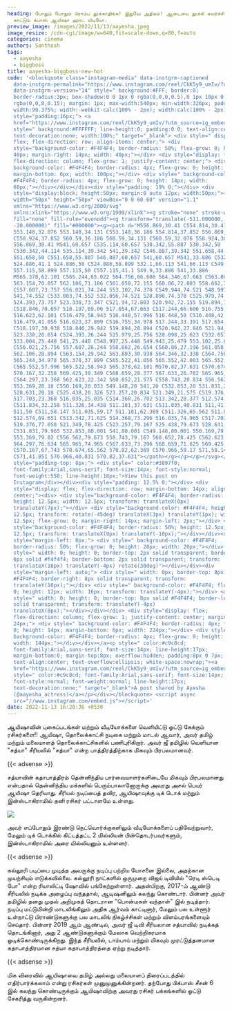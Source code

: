 ```yaml
---
heading: போதும் போதும் ரொம்ப தூக்காதிங்க! இதுவே அதிகம்! ஆடையை தூக்கி கவர்ச்சி
  காட்டும் க்பாஸ் ஆயிஷா ஹாட் வீடியோ.
preview_image: /images/2022/11/13/aayesha.jpeg
image_resize: /cdn-cgi/image/w=640,fit=scale-down,q=80,f=auto
categories: cinema
authors: Santhosh
tags:
  - aayesha
  - biggboss
title: aayesha-biggboss-new-hot
code: '<blockquote class="instagram-media" data-instgrm-captioned
  data-instgrm-permalink="https://www.instagram.com/reel/CkK5y9_umIv/?utm_source=ig_embed&amp;utm_campaign=loading"
  data-instgrm-version="14" style=" background:#FFF; border:0;
  border-radius:3px; box-shadow:0 0 1px 0 rgba(0,0,0,0.5),0 1px 10px 0
  rgba(0,0,0,0.15); margin: 1px; max-width:540px; min-width:326px; padding:0;
  width:99.375%; width:-webkit-calc(100% - 2px); width:calc(100% - 2px);"><div
  style="padding:16px;"> <a
  href="https://www.instagram.com/reel/CkK5y9_umIv/?utm_source=ig_embed&amp;utm_campaign=loading"
  style=" background:#FFFFFF; line-height:0; padding:0 0; text-align:center;
  text-decoration:none; width:100%;" target="_blank"> <div style=" display:
  flex; flex-direction: row; align-items: center;"> <div
  style="background-color: #F4F4F4; border-radius: 50%; flex-grow: 0; height:
  40px; margin-right: 14px; width: 40px;"></div> <div style="display: flex;
  flex-direction: column; flex-grow: 1; justify-content: center;"> <div style="
  background-color: #F4F4F4; border-radius: 4px; flex-grow: 0; height: 14px;
  margin-bottom: 6px; width: 100px;"></div> <div style=" background-color:
  #F4F4F4; border-radius: 4px; flex-grow: 0; height: 14px; width:
  60px;"></div></div></div><div style="padding: 19% 0;"></div> <div
  style="display:block; height:50px; margin:0 auto 12px; width:50px;"><svg
  width="50px" height="50px" viewBox="0 0 60 60" version="1.1"
  xmlns="https://www.w3.org/2000/svg"
  xmlns:xlink="https://www.w3.org/1999/xlink"><g stroke="none" stroke-width="1"
  fill="none" fill-rule="evenodd"><g transform="translate(-511.000000,
  -20.000000)" fill="#000000"><g><path d="M556.869,30.41 C554.814,30.41
  553.148,32.076 553.148,34.131 C553.148,36.186 554.814,37.852 556.869,37.852
  C558.924,37.852 560.59,36.186 560.59,34.131 C560.59,32.076 558.924,30.41
  556.869,30.41 M541,60.657 C535.114,60.657 530.342,55.887 530.342,50
  C530.342,44.114 535.114,39.342 541,39.342 C546.887,39.342 551.658,44.114
  551.658,50 C551.658,55.887 546.887,60.657 541,60.657 M541,33.886 C532.1,33.886
  524.886,41.1 524.886,50 C524.886,58.899 532.1,66.113 541,66.113 C549.9,66.113
  557.115,58.899 557.115,50 C557.115,41.1 549.9,33.886 541,33.886
  M565.378,62.101 C565.244,65.022 564.756,66.606 564.346,67.663 C563.803,69.06
  563.154,70.057 562.106,71.106 C561.058,72.155 560.06,72.803 558.662,73.347
  C557.607,73.757 556.021,74.244 553.102,74.378 C549.944,74.521 548.997,74.552
  541,74.552 C533.003,74.552 532.056,74.521 528.898,74.378 C525.979,74.244
  524.393,73.757 523.338,73.347 C521.94,72.803 520.942,72.155 519.894,71.106
  C518.846,70.057 518.197,69.06 517.654,67.663 C517.244,66.606 516.755,65.022
  516.623,62.101 C516.479,58.943 516.448,57.996 516.448,50 C516.448,42.003
  516.479,41.056 516.623,37.899 C516.755,34.978 517.244,33.391 517.654,32.338
  C518.197,30.938 518.846,29.942 519.894,28.894 C520.942,27.846 521.94,27.196
  523.338,26.654 C524.393,26.244 525.979,25.756 528.898,25.623 C532.057,25.479
  533.004,25.448 541,25.448 C548.997,25.448 549.943,25.479 553.102,25.623
  C556.021,25.756 557.607,26.244 558.662,26.654 C560.06,27.196 561.058,27.846
  562.106,28.894 C563.154,29.942 563.803,30.938 564.346,32.338 C564.756,33.391
  565.244,34.978 565.378,37.899 C565.522,41.056 565.552,42.003 565.552,50
  C565.552,57.996 565.522,58.943 565.378,62.101 M570.82,37.631 C570.674,34.438
  570.167,32.258 569.425,30.349 C568.659,28.377 567.633,26.702 565.965,25.035
  C564.297,23.368 562.623,22.342 560.652,21.575 C558.743,20.834 556.562,20.326
  553.369,20.18 C550.169,20.033 549.148,20 541,20 C532.853,20 531.831,20.033
  528.631,20.18 C525.438,20.326 523.257,20.834 521.349,21.575 C519.376,22.342
  517.703,23.368 516.035,25.035 C514.368,26.702 513.342,28.377 512.574,30.349
  C511.834,32.258 511.326,34.438 511.181,37.631 C511.035,40.831 511,41.851
  511,50 C511,58.147 511.035,59.17 511.181,62.369 C511.326,65.562 511.834,67.743
  512.574,69.651 C513.342,71.625 514.368,73.296 516.035,74.965 C517.703,76.634
  519.376,77.658 521.349,78.425 C523.257,79.167 525.438,79.673 528.631,79.82
  C531.831,79.965 532.853,80.001 541,80.001 C549.148,80.001 550.169,79.965
  553.369,79.82 C556.562,79.673 558.743,79.167 560.652,78.425 C562.623,77.658
  564.297,76.634 565.965,74.965 C567.633,73.296 568.659,71.625 569.425,69.651
  C570.167,67.743 570.674,65.562 570.82,62.369 C570.966,59.17 571,58.147 571,50
  C571,41.851 570.966,40.831 570.82,37.631"></path></g></g></g></svg></div><div
  style="padding-top: 8px;"> <div style=" color:#3897f0;
  font-family:Arial,sans-serif; font-size:14px; font-style:normal;
  font-weight:550; line-height:18px;">View this post on
  Instagram</div></div><div style="padding: 12.5% 0;"></div> <div
  style="display: flex; flex-direction: row; margin-bottom: 14px; align-items:
  center;"><div> <div style="background-color: #F4F4F4; border-radius: 50%;
  height: 12.5px; width: 12.5px; transform: translateX(0px)
  translateY(7px);"></div> <div style="background-color: #F4F4F4; height:
  12.5px; transform: rotate(-45deg) translateX(3px) translateY(1px); width:
  12.5px; flex-grow: 0; margin-right: 14px; margin-left: 2px;"></div> <div
  style="background-color: #F4F4F4; border-radius: 50%; height: 12.5px; width:
  12.5px; transform: translateX(9px) translateY(-18px);"></div></div><div
  style="margin-left: 8px;"> <div style=" background-color: #F4F4F4;
  border-radius: 50%; flex-grow: 0; height: 20px; width: 20px;"></div> <div
  style=" width: 0; height: 0; border-top: 2px solid transparent; border-left:
  6px solid #f4f4f4; border-bottom: 2px solid transparent; transform:
  translateX(16px) translateY(-4px) rotate(30deg)"></div></div><div
  style="margin-left: auto;"> <div style=" width: 0px; border-top: 8px solid
  #F4F4F4; border-right: 8px solid transparent; transform:
  translateY(16px);"></div> <div style=" background-color: #F4F4F4; flex-grow:
  0; height: 12px; width: 16px; transform: translateY(-4px);"></div> <div
  style=" width: 0; height: 0; border-top: 8px solid #F4F4F4; border-left: 8px
  solid transparent; transform: translateY(-4px)
  translateX(8px);"></div></div></div> <div style="display: flex;
  flex-direction: column; flex-grow: 1; justify-content: center; margin-bottom:
  24px;"> <div style=" background-color: #F4F4F4; border-radius: 4px; flex-grow:
  0; height: 14px; margin-bottom: 6px; width: 224px;"></div> <div style="
  background-color: #F4F4F4; border-radius: 4px; flex-grow: 0; height: 14px;
  width: 144px;"></div></div></a><p style=" color:#c9c8cd;
  font-family:Arial,sans-serif; font-size:14px; line-height:17px;
  margin-bottom:0; margin-top:8px; overflow:hidden; padding:8px 0 7px;
  text-align:center; text-overflow:ellipsis; white-space:nowrap;"><a
  href="https://www.instagram.com/reel/CkK5y9_umIv/?utm_source=ig_embed&amp;utm_campaign=loading"
  style=" color:#c9c8cd; font-family:Arial,sans-serif; font-size:14px;
  font-style:normal; font-weight:normal; line-height:17px;
  text-decoration:none;" target="_blank">A post shared by Ayesha
  (@aayesha_actress)</a></p></div></blockquote> <script async
  src="//www.instagram.com/embed.js"></script>'
date: 2022-11-13 16:20:36 +0530
---
```

ஆயிஷாவின் புகைப்படங்கள் மற்றும் வீடியோக்களை வெளியிட்டு ஓட்டு கேக்கும் ரசிகர்களை!! ஆயிஷா, தொலைக்காட்சி நடிகை மற்றும் மாடல் ஆவார், அவர் தமிழ் மற்றும் மலையாளத் தொலைக்காட்சிகளில் பணிபுரிகிறார். அவர்  ஜீ தமிழில் வெளியான "சத்யா" சீரியலில் "சத்யா" என்ற பாத்திரத்திற்காக மிகவும் பிரபலமானவர். 

{{< adsense >}}

சத்யாவின் கதாபாத்திரம் தென்னிந்திய பார்வையாளர்களிடையே மிகவும் பிரபலமானது என்பதால் தென்னிந்திய மக்களில் பெரும்பாலானோருக்கு அவரது அசல் பெயர் ஆயிஷா தெரியாது. சீரியல் நடிப்பைத் தவிர, ஆயிஷாவுக்கு டிக் டொக் மற்றும் இன்ஸ்டாகிராமில் தனி ரசிகர் பட்டாளமே உள்ளது. 

![](/images/2022/11/13/aayesha-biggboss-new-hot.jpeg)

அவர் எப்போதும் இரண்டு நெட்வொர்க்குகளிலும் வீடியோக்களைப் பதிவேற்றுவார், மேலும் டிக் டொக்கில் கிட்டத்தட்ட 2 மில்லியன் பின்தொடர்பவர்களும், இன்ஸ்டாகிராமில் அரை மில்லியனும் உள்ளனர்.

{{< adsense >}}


கல்லூரி படிப்பை முடித்த அவருக்கு நடிப்பு பற்றிய யோசனை இல்லை, அதற்கான முயற்சியும் எடுக்கவில்லை. கல்லூரி நாட்களில் ஒருமுறை விஜய் டிவியில் "ரெடி ஸ்டெடி போ" என்ற ரியாலிட்டி ஷோவில் பங்கேற்றுள்ளார். அதன்பிறகு, 2017-ம் ஆண்டு சீரியலில் நடிக்க அழைப்பு வந்ததால், ஆடிஷனிலும் கலந்து கொண்டார். பின்னர் அவர் தமிழில் தனது முதல் அறிமுகத் தொடரான ​​“பொன்மகள் வந்தாள்" இல் நடித்தார்.
நடிப்பு மட்டுமின்றி மாடலிங்கிலும் அதிக ஆர்வம் காட்டினார், மேலும் பல உள்ளூர் உள்நாட்டு பிராண்டுகளுக்கு பல மாடலிங் நிகழ்ச்சிகள் மற்றும் விளம்பரங்களையும் செய்தார்.
பின்னர் 2019 ஆம் ஆண்டில், அவர் ஜீ டிவி சீரியலான சத்யாவில் நடிக்கத் தொடங்கினார், அது 2 ஆண்டுகளுக்கும் மேலாக வெற்றிகரமாக ஓடிக்கொண்டிருக்கிறது. இந்த சீரியலில், டாம்பாய் மற்றும் மிகவும் முரட்டுத்தனமான கதாபாத்திரமான சத்யா கதாபாத்திரத்தை ஏற்று நடித்தார்.

{{< adsense >}}


மிக விரைவில் ஆயிஷாவை தமிழ் அல்லது மலையாளப் திரைப்படத்தில் எதிர்பார்க்கலாம் என்று ரசிகர்கள் முனுமுனுக்கின்றனர். தற்போது பிக்பாஸ் சீசன் 6 இல் கலந்து கொண்டிருக்கும் ஆயிஷாவிற்கு  அவரது ரசிகர் பக்கங்களில் ஓட்டு சேகரித்து வருகின்றனர்.